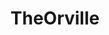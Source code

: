 ---
title: TheOrville
crosslinks:
- startrek
- IAmA
- autotldr
- television
- cordcutters
- DaystromInstitute
- scifi
- SciFiModels
- Masterchef
- Stargate
- livven
- iama
- Drama
- ShittyDaystrom
- TopMindsOfReddit
- StarTrekDiscovery
- marijuanaenthusiasts
- xkcd
- westworld
- AskReddit
---
